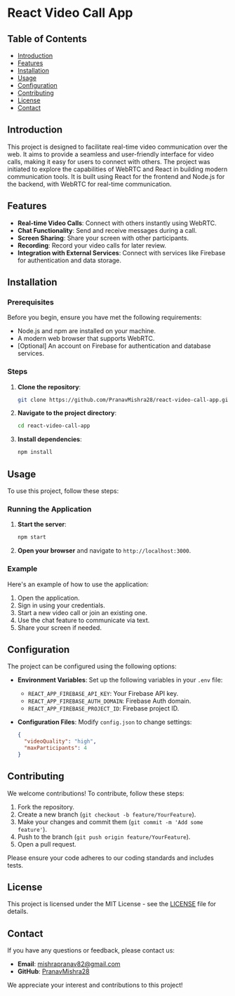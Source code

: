 # React Video Call App

## Table of Contents
- [Introduction](#introduction)
- [Features](#features)
- [Installation](#installation)
- [Usage](#usage)
- [Configuration](#configuration)
- [Contributing](#contributing)
- [License](#license)
- [Contact](#contact)

## Introduction
This project is designed to facilitate real-time video communication over the web. It aims to provide a seamless and user-friendly interface for video calls, making it easy for users to connect with others. The project was initiated to explore the capabilities of WebRTC and React in building modern communication tools. It is built using React for the frontend and Node.js for the backend, with WebRTC for real-time communication.

## Features
- **Real-time Video Calls**: Connect with others instantly using WebRTC.
- **Chat Functionality**: Send and receive messages during a call.
- **Screen Sharing**: Share your screen with other participants.
- **Recording**: Record your video calls for later review.
- **Integration with External Services**: Connect with services like Firebase for authentication and data storage.

## Installation

### Prerequisites
Before you begin, ensure you have met the following requirements:
- Node.js and npm are installed on your machine.
- A modern web browser that supports WebRTC.
- [Optional] An account on Firebase for authentication and database services.

### Steps
1. **Clone the repository**:
   ```bash
   git clone https://github.com/PranavMishra28/react-video-call-app.git
   ```
2. **Navigate to the project directory**:
   ```bash
   cd react-video-call-app
   ```
3. **Install dependencies**:
   ```bash
   npm install
   ```

## Usage
To use this project, follow these steps:

### Running the Application
1. **Start the server**:
   ```bash
   npm start
   ```
2. **Open your browser** and navigate to `http://localhost:3000`.

### Example
Here's an example of how to use the application:
1. Open the application.
2. Sign in using your credentials.
3. Start a new video call or join an existing one.
4. Use the chat feature to communicate via text.
5. Share your screen if needed.

## Configuration
The project can be configured using the following options:

- **Environment Variables**: Set up the following variables in your `.env` file:
  - `REACT_APP_FIREBASE_API_KEY`: Your Firebase API key.
  - `REACT_APP_FIREBASE_AUTH_DOMAIN`: Firebase Auth domain.
  - `REACT_APP_FIREBASE_PROJECT_ID`: Firebase project ID.

- **Configuration Files**: Modify `config.json` to change settings:
  ```json
  {
    "videoQuality": "high",
    "maxParticipants": 4
  }
  ```

## Contributing
We welcome contributions! To contribute, follow these steps:

1. Fork the repository.
2. Create a new branch (`git checkout -b feature/YourFeature`).
3. Make your changes and commit them (`git commit -m 'Add some feature'`).
4. Push to the branch (`git push origin feature/YourFeature`).
5. Open a pull request.

Please ensure your code adheres to our coding standards and includes tests.

## License
This project is licensed under the MIT License - see the [LICENSE](LICENSE) file for details.

## Contact
If you have any questions or feedback, please contact us:

- **Email**: [mishrapranav82@gmail.com](mailto:mishrapranav82@gmail.com)
- **GitHub**: [PranavMishra28](https://github.com/PranavMishra28)

We appreciate your interest and contributions to this project!